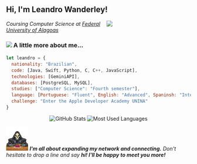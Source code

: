 <h2> Hi, I'm Leandro Wanderley!</h2>
<img align='right' src="https://user-images.githubusercontent.com/74038190/229223263-cf2e4b07-2615-4f87-9c38-e37600f8381a.gif" width="230">
<p><em>Coursing Computer Science at <a href="https://ufal.br/">Federal University of Alagoas</a></br>
</em></p>


### <img src="https://blogger.googleusercontent.com/img/b/R29vZ2xl/AVvXsEjNvOywmcyKtDjBMH2L7PNynL3U3rHVKIAXzeJU0JfBrpnctZP4wQYZSYT6O9lB-YvMbaaGpsUFRIHRcmelKsIegaO0blx-WJpYfhF77eQuQ0M6kYhNKS_hLepcaxynBh3eCzhXaxIDCAnWKtM37xH-pMbmAtMu-6KF6rDvYNUK5uxl41sEkWfLI6PI/s480/duck_conf.gif" width="50"> A little more about me...  

```javascript
let leandro = {
  nationality: "Brazilian",
  code: [Java, Swift, Python, C, C++, JavaScript],
  technologies: [GeminiAPI],
  databases: [PostgreSQL, MySQL],
  studies: ["Computer Science": "Fourth semester"],
  language: [Portuguese: "Fluent", English: "Advanced", Spaninsh: "Intermediary"],
  challenge: "Enter the Apple Developer Academy UNINA"
}
```

<p align="center">   <img height="180rem" alt="GitHub Stats" src="https://github-readme-stats.vercel.app/api?username=leandro-odev&show_icons=true&theme=dark&bg_color=0d1117&border_radius=15&border_color=0d1117&count_private=true&rank_icon=github"/>   <img height="180rem" alt="Most Used Languages" src="https://github-readme-stats.vercel.app/api/top-langs/?username=leandro-odev&langs_count=5&layout=compact&theme=dark&bg_color=0d1117&border_radius=15&border_color=0d1117"/> </p>

<img src=output-onlinegiftools.gif width="60"> <em><b>I'm all about expanding my network and connecting.</b> Don't hesitate to drop a line and say <b>hi! I'll be happy to meet you more!</b> </em>
